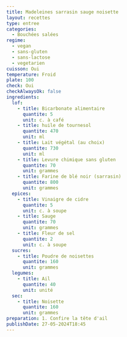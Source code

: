 ```yaml
---
title: Madeleines sarrasin sauge noisette
layout: recettes
type: entree
categories:
  - Bouchées salées
regime:
  - vegan
  - sans-gluten
  - sans-lactose
  - vegetarien
cuisson: Oui
temperature: Froid
plate: 100
check: Oui
checkAlwaysOk: false
ingredients:
  lof:
    - title: Bicarbonate alimentaire
      quantite: 5
      unit: c. à café
    - title: huile de tournesol
      quantite: 470
      unit: ml
    - title: Lait végétal (au choix)
      quantite: 730
      unit: ml
    - title: Levure chimique sans gluten
      quantite: 70
      unit: grammes
    - title: Farine de blé noir (sarrasin)
      quantite: 800
      unit: grammes
  epices:
    - title: Vinaigre de cidre
      quantite: 5
      unit: c. à soupe
    - title: Sauge
      quantite: 70
      unit: grammes
    - title: Fleur de sel
      quantite: 2
      unit: c. à soupe
  sucres:
    - title: Poudre de noisettes
      quantite: 160
      unit: grammes
  legumes:
    - title: Ail
      quantite: 40
      unit: unité
  sec:
    - title: Noisette
      quantite: 160
      unit: grammes
preparation: 1. Confire la tête d'ail
publishDate: 27-05-2024T18:45
---
```

